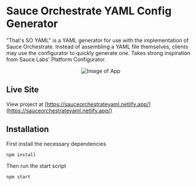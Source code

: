 # Sauce Orchestrate YAML Config Generator

"That's SO YAML" is a YAML generator for use with the implementation of Sauce Orchestrate. Instead of assembling a YAML file themselves, clients may use the configurator to quickly generate one. Takes strong inspiration from Sauce Labs' Platform Configurator.

<p align="center">
  <img src="https://res.cloudinary.com/diwtiew1m/image/upload/v1709241032/Screenshot_2024-02-29_at_1.10.22_PM_ni4jjw.png" alt="Image of App"/>
</p>


## Live Site

View project at [https://sauceorchestrateyaml.netlify.app/](https://sauceorchestrateyaml.netlify.app/)

## Installation

First install the necessary dependencies

```bash
npm install
```

Then run the start script

```bash
npm start
```